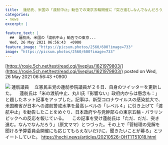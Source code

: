 ```yaml
---
title:  蓮舫氏、米国の「渡航中止」勧告での東京五輪開催に「突き進む…なんでなんだろう」  
categories:
- news
excerpt: |
  
feature_text: |
  ##  蓮舫氏、米国の「渡航中止」勧告での東京...
  Wed, 26 May 2021 06:56:43  +0900
feature_image: "https://picsum.photos/2560/600?image=733"
image: "https://picsum.photos/2560/600?image=733"
---
```


[https://rosie.5ch.net/test/read.cgi/liveplus/1621979803/](https://rosie.5ch.net/test/read.cgi/liveplus/1621979803/)
posted on Wed, 26 May 2021 06:56:43  +0900

<!--more-->

![](https://hochi.news/images/2021/05/26/20210526-OHT1I51034-T.jpg) 蓮舫議員 　立憲民主党の蓮舫参院議員が２６日、自身のツイッターを更新した。 　蓮舫氏は「米の渡航中止、丸川氏『影響ない』政府内からは懸念も：」と題したネット記事をアップした。記事は、新型コロナウイルスの感染拡大で、米国務省が日本への渡航警戒水準を最高レベルの「レベル４」に引き上げて「渡航中止」を勧告したことをめぐり、日本政府や与党幹部らの東京五輪・パラリンピックへの反応を報じている。 　この記事を受け蓮舫氏は「ただ、だだ、突き進む。なんでなんだろう」（原文ママ）とつづった。その上で「菅総理の見解を聞ける予算委員会開催にも応じてもらえないだけに、聞きたいことが募る」とツイートしていた。 https://hochi.news/articles/20210526-OHT1T51018.html
